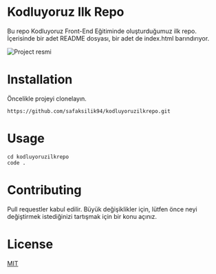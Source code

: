 # Kodluyoruz Ilk Repo

Bu repo Kodluyoruz Front-End Eğitiminde oluşturduğumuz ilk repo. İçerisinde bir adet README dosyası, bir adet de index.html barındırıyor.


![Project resmi](ilkrepo.JPG)

# Installation

Öncelikle projeyi clonelayın.

`https://github.com/safaksilik94/kodluyoruzilkrepo.git`

# Usage

``` 
cd kodluyoruzilkrepo 
code . 
```

# Contributing

Pull requestler kabul edilir. Büyük değişiklikler için, lütfen önce neyi değiştirmek istediğinizi tartışmak için bir konu açınız.

# License

[MIT](https://choosealicense.com/licenses/mit/)